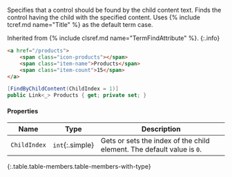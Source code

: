 Specifies that a control should be found by the child content text. Finds the control having the child with the specified content. Uses {% include tcref.md name="Title" %} as the default term case.

Inherited from {% include clsref.md name="TermFindAttribute" %}.
{:.info}

```html
<a href="/products">
    <span class="icon-products"></span>
    <span class="item-name">Products</span>
    <span class="item-count">15</span>
</a>
```
```cs
[FindByChildContent(ChildIndex = 1)]
public Link<_> Products { get; private set; }
```

#### Properties

Name | Type | Description
---- | ---- | -----------
`ChildIndex` | `int`{:.simple} | Gets or sets the index of the child element. The default value is `0`.
{:.table.table-members.table-members-with-type}
